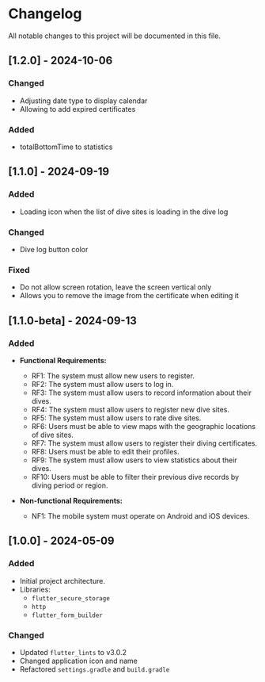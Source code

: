 # Changelog

All notable changes to this project will be documented in this file.

## [1.2.0] - 2024-10-06

### Changed
- Adjusting date type to display calendar
- Allowing to add expired certificates

### Added
- totalBottomTime to statistics

## [1.1.0] - 2024-09-19

### Added
- Loading icon when the list of dive sites is loading in the dive log

### Changed
- Dive log button color

### Fixed
- Do not allow screen rotation, leave the screen vertical only
- Allows you to remove the image from the certificate when editing it

## [1.1.0-beta] - 2024-09-13

### Added
- **Functional Requirements:**
  - RF1: The system must allow new users to register.
  - RF2: The system must allow users to log in.
  - RF3: The system must allow users to record information about their dives.
  - RF4: The system must allow users to register new dive sites.
  - RF5: The system must allow users to rate dive sites.
  - RF6: Users must be able to view maps with the geographic locations of dive sites.
  - RF7: The system must allow users to register their diving certificates.
  - RF8: Users must be able to edit their profiles.
  - RF9: The system must allow users to view statistics about their dives.
  - RF10: Users must be able to filter their previous dive records by diving period or region.

- **Non-functional Requirements:**
  - NF1: The mobile system must operate on Android and iOS devices.

## [1.0.0] - 2024-05-09

### Added
- Initial project architecture.
- Libraries:
  - `flutter_secure_storage`
  - `http`
  - `flutter_form_builder`

### Changed
- Updated `flutter_lints` to v3.0.2
- Changed application icon and name
- Refactored `settings.gradle` and `build.gradle`